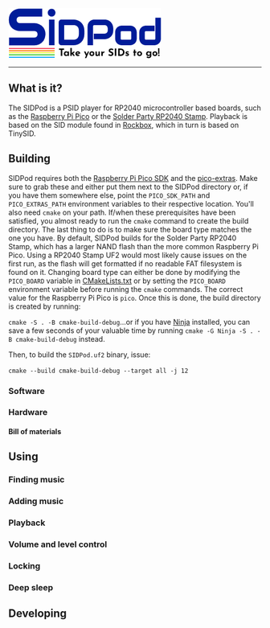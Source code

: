 ![](doc_resources/SIDPod_logo.png)

___

## What is it?

The SIDPod is a PSID player for RP2040 microcontroller based boards, such as the
[Raspberry Pi Pico](https://www.raspberrypi.com/products/raspberry-pi-pico/) or the 
[Solder Party RP2040 Stamp](https://www.solder.party/docs/rp2040-stamp/). Playback is based on the SID module found in
[Rockbox](https://www.rockbox.org/), which in turn is based on TinySID.

## Building

SIDPod requires both the [Raspberry Pi Pico SDK](https://github.com/raspberrypi/pico-sdk/) and the 
[pico-extras](https://github.com/raspberrypi/pico-extras). Make sure to grab these and either put them next to the
SIDPod directory or, if you have them somewhere else, point the `PICO_SDK_PATH` and `PICO_EXTRAS_PATH` environment
variables to their respective location. You'll also need `cmake` on your path. If/when these prerequisites have been
satisfied, you almost ready to run the `cmake` command to create the build directory. The last thing to do is to make
sure the board type matches the one you have. By default, SIDPod builds for the Solder Party RP2040 Stamp, which has a
larger NAND flash than the more common Raspberry Pi Pico. Using a RP2040 Stamp UF2 would most likely cause issues on
the first run, as the flash will get formatted if no readable FAT filesystem is found on it. Changing board type can
either be done by modifying the `PICO_BOARD` variable in [CMakeLists.txt](CMakeLists.txt) or by setting the `PICO_BOARD`
environment variable before running the `cmake` commands. The correct value for the Raspberry Pi Pico is `pico`. Once
this is done, the build directory is created by running:

`cmake -S . -B cmake-build-debug`...or if you have [Ninja](https://ninja-build.org/) installed, you can save a few
seconds of your valuable time by running `cmake -G Ninja -S . -B cmake-build-debug` instead.

Then, to build the `SIDPod.uf2` binary, issue:

`cmake --build cmake-build-debug --target all -j 12`

### Software

### Hardware

#### Bill of materials

## Using

### Finding music

### Adding music

### Playback

### Volume and level control

### Locking

### Deep sleep

## Developing